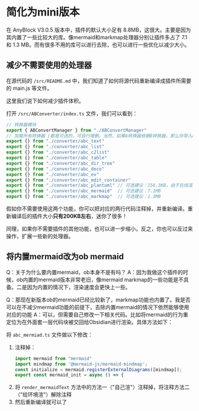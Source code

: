 # 简化为mini版本

在 AnyBlock V3.0.5 版本中，插件的默认大小足有 8.8MB，这很大。主要是因为其内置了一些比较大的库。像mermaid和markmap处理器分别让插件多占了 7.1 和 1.3 MB。而有很多不用的库可以进行去除，也可以进行一些优化以减少大小。

## 减少不需要使用的处理器

在源代码的 `/src/README.md` 中，我们知道了如何将源代码重新编译成插件所需要的 main.js 等文件。

这里我们说下如何减少插件体积。

打开 `/src/ABConverter/index.ts` 文件，我们可以看到：

```ts
// 转换器模块
export { ABConvertManager } from "./ABConvertManager"
// 加载所有转换器 (都是可选的，可自行增删。当然，如果A转换器依赖B转换器，那么你导入A必然导入B)
export {} from "./converter/abc_text"
export {} from "./converter/abc_list"
export {} from "./converter/abc_c2list"
export {} from "./converter/abc_table"
export {} from "./converter/abc_dir_tree"
export {} from "./converter/abc_deco"
export {} from "./converter/abc_ex"
export {} from "./converter/abc_mdit_container"
export {} from "./converter/abc_plantuml" // 可选建议：156.3KB。由于在线渲染，相对下面两个没那么高
export {} from "./converter/abc_mermaid"  // 可选建议：7.1MB
export {} from "./converter/abc_markmap"  // 可选建议：1.3MB
```

假如你不需要使用这两个功能，你可以把对应的两行代码注释掉，并重新编译。重新编译后的插件大小**只有200KB左右**，迷你了很多！

同理，如果你不需要插件的其他功能，也可以进一步缩小。反之，你也可以反过来操作，扩展一些新的处理器。

## 将内置mermaid改为ob mermaid

Q：关于为什么要内置mermaid，ob本身不是有吗？
A：因为我做这个插件的时候，ob内置的mermaid版本非常老旧，像mermaid markmap的一些功能是不具备。二是因为内置的情况下，渲染速度会更快上一些。

Q：那现在新版本ob的mermaid已经比较新了，markmap功能也内置了。我是否可以在不减少mermaid功能的前提下，去除内置mermaid的情况下依然能够使用对应的功能
A：可以，但需要自己修改一下相关代码。比如将mermaid的行为重定位为在外面套一层代码块被交回给Obsidian进行渲染。具体方法如下：

将 `abc_mermiad.ts` 文件做以下修改：

1. 注释掉：
   ```ts
   import mermaid from "mermaid"
   import mindmap from '@mermaid-js/mermaid-mindmap';
   const initialize = mermaid.registerExternalDiagrams([mindmap]);
   export const mermaid_init = async () => {
   ```
2. 将 `render_mermaidText` 方法中的方法一（"自己渲"）注释掉，将注释方法二（"给环境渲"）解除注释
3. 然后重新编译就可以了
